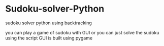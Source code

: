 # Sudoku-solver-Python
sudoku solver python using backtracking

you can play a game of sudoku with GUI or you can just solve the sudoku using the script
GUI  is built using pygame

